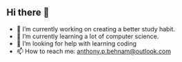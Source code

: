 ## Hi there 👋

- 🔭 I’m currently working on creating a better study habit.
- 🌱 I’m currently learning a lot of computer science.
- 🤔 I’m looking for help with learning coding
- 📫 How to reach me: anthony.p.behnam@outlook.com
